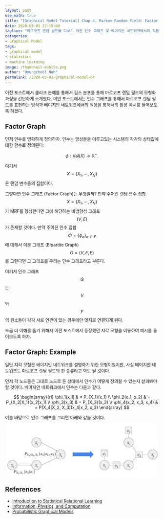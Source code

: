 ```yaml
---
layout: post
use_math: true
title: "[Graphical Model Tutorial] Chap 4. Markov Random Field: Factor Graph"
date: 2020-03-01 22:15:00
tagline: "마르코프 랜덤 필드를 다루기 위한 인수 그래프 및 베이지안 네트워크에서의 적용 방법 소개"
categories:
- Graphical Model
tags:
- graphical model
- statistics
- machine learning
image: /thumbnail-mobile.png
author: "Hyungcheol Noh"
permalink: /2020-03-01-graphical-model-04
---
```


이전 포스트에서 클리크 분해를 통해서 깁스 분포를 통해 마르코프 랜덤 필드의 모형화 과정을 간단하게 소개했다. 이번 포스트에서는 인수 그래프를 통해서 마르코프 랜덤 필드를 표현하는 방식과 베이지안 네트워크에서의 적용을 통해서의 활용 예시를 들어보도록 하겠다.

## Factor Graph
먼저 인수를 명확하게 정의하자. 인수는 앙상블을 이루고있는 시스템의 각각의 상태값에 대한 함수로 정의된다:

$$
\phi: \text{Val}(X) \rightarrow \mathbb{R}^+.
$$

여기서 $$X=\{X_1, \cdots, X_N\}$$은 랜덤 변수들의 집합이다.

그렇다면 인수 그래프 (Factor Graph)는 무엇일까? 만약 주어진 랜덤 변수 집합 $$X=\{X_1, \cdots, X_N\}$$가 MRF를 형성한다면 그에 해당하는 비방향성 그래프 $$(V, E)$$가 존재할 것이다. 만약 주어진 인수 집합 $$\Phi=\{\phi_a\}_{a\in F}$$에 대해서 이분 그래프 (Bipartite Graph) $$G=(V, F, E)$$를 그린다면 그 그래프를 우리는 인수 그래프라고 부른다.

여기서 인수 그래프 $$G$$는 $$V$$와 $$F$$의 원소들이 각각 서로 연관이 있는 경우에만 엣지로 연결되게 된다.

조금 더 이해를 돕기 위해서 이전 포스트에서 등장했던 지각 모형을 이용하여 예시를 들어보도록 하자.

## Factor Graph: Example
일단 지각 모형은 베이지안 네트워크를 설명하기 위한 모형이었지만, 사실 베이지안 네트워크도 마르코프 랜덤 필드의 한 종류라고 봐도 될 것이다.

먼저 각 노드들은 그대로 노드로 둔 상태에서 인수가 어떻게 정의될 수 있는지 살펴봐야 할 것이다. 베이지안 네트워크에서 인수는 다음과 같다.

$$
\begin{array}{rl}
\phi_1(x_1) & = P_{X_1}(x_1) \\
\phi_2(x_1, x_2) & = P_{X_2|X_1}(x_2|x_1) \\
\phi_3(x_3) & = P_{X_3}(x_3) \\
\phi_4(x_2, x_3, x_4) & = P(X_4|X_2, X_3)(x_4|x_2, x_3)
\end{array}
$$

이를 바탕으로 인수 그래프를 그리면 아래와 같을 것이다.

![](/assets/img/2020-03-01-graphical-model-04/2020-03-01-graphical-model-04_2020-03-06-20-49-07.png)

## References
- [Introduction to Statistical Relational Learning](https://mitpress.mit.edu/books/introduction-statistical-relational-learning)
- [Information, Physics, and Computation](https://web.stanford.edu/~montanar/RESEARCH/book.html)
- [Probabilistic Graphical Models](https://mitpress.mit.edu/books/probabilistic-graphical-models)